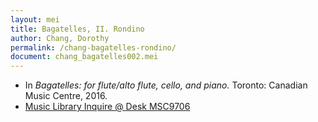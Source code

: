 ```yaml
---
layout: mei
title: Bagatelles, II. Rondino
author: Chang, Dorothy
permalink: /chang-bagatelles-rondino/
document: chang_bagatelles002.mei
---
```


- In *Bagatelles: for flute/alto flute, cello, and piano.* Toronto: Canadian Music Centre, 2016.
- <a href="https://tufts.primo.exlibrisgroup.com/permalink/01TUN_INST/1kc9gia/alma991018728035703851" target="_blank">Music Library Inquire @ Desk MSC9706</a>
